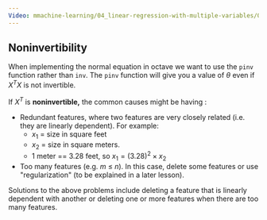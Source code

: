 ```yaml
---
Video: mmachine-learning/04_linear-regression-with-multiple-variables/03_computing-parameters-analytically/03_normal-equation-noninvertibility.mp4
---
```


## Noninvertibility

When implementing the normal equation in octave we want to use the `pinv` function rather than `inv`. The `pinv` function will give you a value of $\theta$ even if $X^TX$ is not invertible. 

If $X^T$ is **noninvertible,** the common causes might be having :

* Redundant features, where two features are very closely related (i.e. they are linearly dependent).  For example:
  * $x_1$ = size in square feet
  * $x_2$ = size in square meters.
  * 1 meter == 3.28 feet, so $x_1 = (3.28)^2 \times x_2$
* Too many features (e.g. $m$ ≤ $n$). In this case, delete some features or use "regularization" (to be explained in a later lesson).

Solutions to the above problems include deleting a feature that is linearly dependent with another or deleting one or more features when there are too many features.